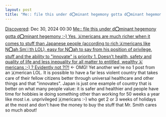 ```yaml
---
layout: post
title: "Me:: file this under d⭕minant hegemony gotta d⭕minant hegemony :-) Yes, 🇦mericans are much richer when it comes to stuff than Japanese people (according to rich 🇦mericans like N⭕ah Sm🇮th LOL), easy for N⭕ah to say from his position of privilege, stuff and the ability to 'innovate' is priority 1. Doesn't health, safety and quality of life and less inequality for all matter to entitled, wealthy  🇦mericans :-) ? Evidently not ?!?!"
---
```

[Discovered](http://rolandtanglao.com/2020/07/29/p1-blogthis-checkvist-list-links-to-blog/): Dec 30, 2024 00:30 [Me:: file this under d⭕minant hegemony gotta d⭕minant hegemony :-) Yes, 🇦mericans are much richer when it comes to stuff than Japanese people (according to rich 🇦mericans like N⭕ah Sm🇮th LOL), easy for N⭕ah to say from his position of privilege, stuff and the ability to "innovate" is priority 1. Doesn't health, safety and quality of life and less inequality for all matter to entitled, wealthy  🇦mericans :-) ? Evidently not ?!?!](https://www.noahpinion.blog/p/yes-americans-are-much-richer-than) <- OMG! Yet another we're no 1 post from an 🇦merican LOL. It is possible to have a far less violent country that takes care of their fellow citizens better through universal healthcare and other things and that "innovates". Japan is just one example of country that is better on what many people value: it is safer and healthier and people have time for hobbies ie doing something other than working for 50 weeks a year like most i.e. unprivileged 🇦mericans :-) who get 2 or 3 weeks of holidays at the most and don't have the money to buy the stuff that Mr. Smith cares so much about!
